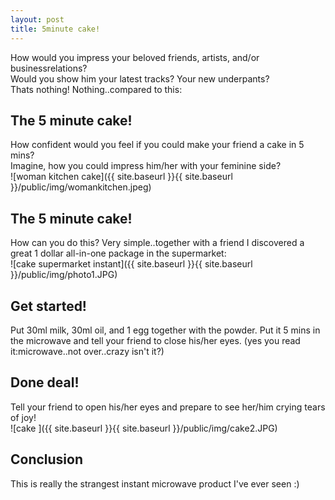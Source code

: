 ```yaml
---
layout: post
title: 5minute cake!
---
```

How would you impress your beloved friends, artists, and/or businessrelations?  
Would you show him your latest tracks? Your new underpants?  
Thats nothing! Nothing..compared to this:

The 5 minute cake!
------------------

  
How confident would you feel if you could make your friend a cake in 5 mins?  
Imagine, how you could impress him/her with your feminine side?  
![woman kitchen cake]({{ site.baseurl }}{{ site.baseurl }}/public/img/womankitchen.jpeg)  
  
The 5 minute cake!
------------------

  
How can you do this? Very simple..together with a friend I discovered a great 1 dollar all-in-one package in the supermarket:  
![cake supermarket instant]({{ site.baseurl }}{{ site.baseurl }}/public/img/photo1.JPG)  
  
  
  
  
  
  
  
  
  
  
  
Get started!
------------

  
Put 30ml milk, 30ml oil, and 1 egg together with the powder. Put it 5 mins in the microwave and tell your friend to close his/her eyes. (yes you read it:microwave..not over..crazy isn't it?)   
  
Done deal!
----------

  
Tell your friend to open his/her eyes and prepare to see her/him crying tears of joy!  
![cake ]({{ site.baseurl }}{{ site.baseurl }}/public/img/cake2.JPG)  
  
  
  
  
  
  
  
  
  
  
  
  
  
  
  
  
  
  
  
Conclusion
----------

  
This is really the strangest instant microwave product I've ever seen :)  
  